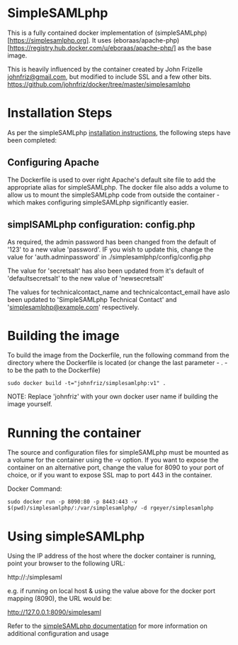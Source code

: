 # SimpleSAMLphp

This is a fully contained docker implementation of (simpleSAMLphp)[https://simplesamlphp.org]. It uses (eboraas/apache-php)[https://registry.hub.docker.com/u/eboraas/apache-php/] as the base image.

This is heavily influenced by the container created by John Frizelle <johnfriz@gmail.com>, but modified to include SSL and a few other bits.
https://github.com/johnfriz/docker/tree/master/simplesamlphp

# Installation Steps
As per the simpleSAMLphp [installation instructions](https://simplesamlphp.org/docs/stable/simplesamlphp-install), the following steps have been completed:

## Configuring Apache
The Dockerfile is used to over right Apache's default site file to add the appropriate alias for simpleSAMLphp. The docker file also adds a volume to allow us to mount the simpleSAMLphp code from outside the container - which makes configuring simpleSAMLphp significantly easier.

## simplSAMLphp configuration: config.php

As required, the admin password has been changed from the default of '123' to a new value 'password'. IF you wish to update this, change the value for 'auth.adminpassword' in ./simplesamlphp/config/config.php

The value for 'secretsalt' has also been updated from it's default of 'defaultsecretsalt' to the new value of 'newsecretsalt'

The values for technicalcontact_name and technicalcontact_email have aslo been updated to 'SimpleSAMLphp Technical Contact' and 'simplesamlphp@example.com' respectively.

# Building the image

To build the image from the Dockerfile, run the following command from the directory where the Dockerfile is located (or change the last parameter - . - to be the path to the Dockerfile)

    sudo docker build -t="johnfriz/simplesamlphp:v1" .

NOTE: Replace 'johnfriz' with your own docker user name if building the image yourself.

# Running the container

The source and configuration files for simpleSAMLphp must be mounted as a volume for the container using the -v option. If you want to expose the container on an alternative port, change the value for 8090 to your port of choice, or if you want to expose SSL map to port 443 in the container.

Docker Command:

    sudo docker run -p 8090:80 -p 8443:443 -v $(pwd)/simplesamlphp/:/var/simplesamlphp/ -d rgeyer/simplesamlphp

# Using simpleSAMLphp

Using the IP address of the host where the docker container is running, point your browser to the following URL:

http://<HOST-IP-ADDRESS>:<DOCKER-PORT>/simplesaml

e.g. if running on local host & using the value above for the docker port mapping (8090), the URL would be:

http://127.0.0.1:8090/simplesaml

Refer to the [simpleSAMLphp documentation](https://simplesamlphp.org/docs/stable/) for more information on additional configuration and usage
